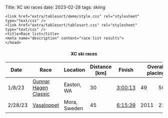 Title: XC ski races
date: 2023-02-28
tags: skiing

<html xmlns="http://www.w3.org/1999/xhtml" xml:lang="en" lang="en">
    <head>
    <script type="text/javascript" src="extra/tablesort/src/tablesort.js"></script>
    <script src='extra/tablesort/src/sorts/tablesort.number.js'></script>
    <script src='extra/tablesort/src/sorts/tablesort.date.js'></script>

    <link href="extra/tablesort/demo/style.css" rel="stylesheet" type="text/css" />
    <link href="extra/tablesort/tablesort.css" rel="stylesheet" type="text/css" />
    <title>Race list</title>
    <meta name="description" content="race list results">
    </head>
<body>

<h4 align=center> XC ski races </h4>
<table id="skitable" cellspacing=1 width=1200 class="sortable-onload-0">
    <thead>
        <tr>
            <th class="sortable-date"> Date&nbsp;&nbsp;</th>
            <th class="sortable-text"> Race </th>
            <th class="sortable-text"> Location  </th>
            <th class="sortable-numeric"> Distance [km] </th>
            <th class="sortable-text"> <b>Finish </th>
            <th class="sortable-numeric" colspan=2> Overall placing  </th>
            <th class="sortable-numeric" colspan=3> Division placing </th>
        </tr>
    </thead>
    <tbody>
        <tr>
            <td> 1/8/23 </td>
            <td> <a href="https://www.kongsbergers.org/races/GH2023.html">Gunnar Hagen Classic</a> </td>
            <td> Easton, WA </td>
            <td> 30 </td>
            <td> <a href="https://www.strava.com/activities/8360803214" target="_blank">3:00:13</a></td>
            <td> 49</td><td> 50</td>
            <td> 4</td><td> 4</td><td>M2</td>
        </tr>
        <tr>
            <td> 2/28/23 </td>
            <td> <a href="https://www.vasaloppet.se/lopp/skidlopp/vasaloppet45/">Vasaloppet</a> </td>
            <td> Mora, Sweden </td>
            <td> 45 </td>
            <td> <a href="https://www.strava.com/activities/8636640009" target="_blank">6:15:39</a></td>
            <td> 2011</td><td> 2113</td>
            <td> 58</td><td> 61</td><td>H40</td>
        </tr>
    </tbody>
</table>


</body>
</html>

